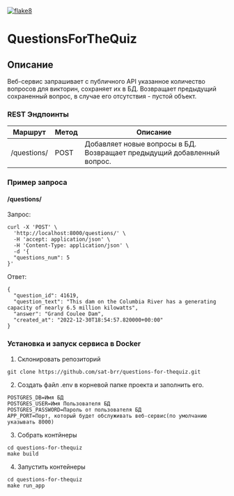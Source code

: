[![flake8](https://github.com/sat-brr/questions-for-thequiz/actions/workflows/flake8.yml/badge.svg)](https://github.com/sat-brr/questions-for-thequiz/actions/workflows/flake8.yml)

# QuestionsForTheQuiz

## Описание
Веб-сервис запрашивает с публичного API указанное количество вопросов для викторин, сохраняет их в БД. Возвращает предыдущий сохраненный вопрос, в случае его отсутствия - пустой объект.

### REST Эндпоинты
| Маршрут | Метод | Описание |
| ------- | ----- | -------- |
| /questions/ | POST | Добавляет новые вопросы в БД. Возвращает предыдущий добавленный вопрос. |

### Пример запроса
#### /questions/
Запрос:
```
curl -X 'POST' \
  'http://localhost:8000/questions/' \
  -H 'accept: application/json' \
  -H 'Content-Type: application/json' \
  -d '{
  "questions_num": 5
}'
```
Ответ:
```
{
  "question_id": 41619,
  "question_text": "This dam on the Columbia River has a generating capacity of nearly 6.5 million kilowatts",
  "answer": "Grand Coulee Dam",
  "created_at": "2022-12-30T18:54:57.820000+00:00"
}
```

### Установка и запуск сервиса в Docker
1. Склонировать репозиторий
```
git clone https://github.com/sat-brr/questions-for-thequiz.git
```
2. Создать файл .env в корневой папке проекта и заполнить его.
```
POSTGRES_DB=Имя БД
POSTGRES_USER=Имя Пользователя БД
POSTGRES_PASSWORD=Пароль от пользователя БД
APP_PORT=Порт, который будет обслуживать веб-сервис(по умолчанию указывать 8000)
```
3. Собрать контйнеры
```
cd questions-for-thequiz
make build
```
4. Запустить контейнеры
```
cd questions-for-thequiz
make run_app
```
